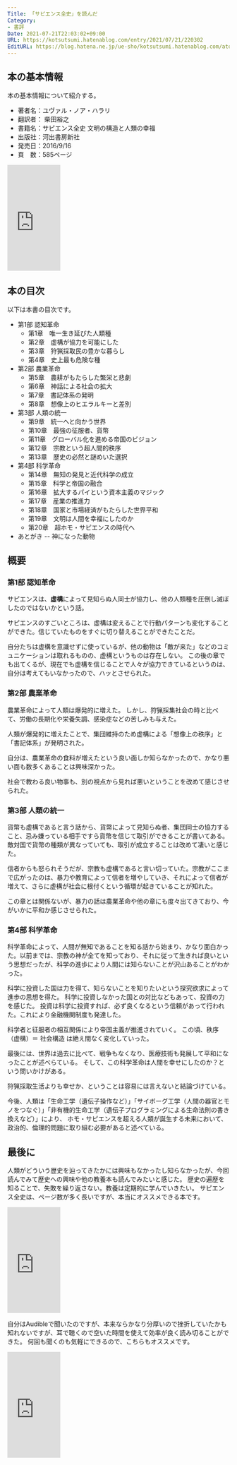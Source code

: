 ```yaml
---
Title: 「サピエンス全史」を読んだ
Category:
- 書評
Date: 2021-07-21T22:03:02+09:00
URL: https://kotsutsumi.hatenablog.com/entry/2021/07/21/220302
EditURL: https://blog.hatena.ne.jp/ue-sho/kotsutsumi.hatenablog.com/atom/entry/26006613788488723
---
```


## 本の基本情報
本の基本情報について紹介する。

* 著者名：ユヴァル・ノア・ハラリ
* 翻訳者： 柴田裕之
* 書籍名：サピエンス全史  文明の構造と人類の幸福
* 出版社：河出書房新社
* 発売日：2016/9/16
* 頁　数：585ページ

<iframe style="width:120px;height:240px;" marginwidth="0" marginheight="0" scrolling="no" frameborder="0" src="https://rcm-fe.amazon-adsystem.com/e/cm?ref=qf_sp_asin_til&t=uesho0e-22&m=amazon&o=9&p=8&l=as1&IS1=1&detail=1&asins=B01KLAFEZ4&linkId=32f14d48f94574a10f34af000a04fb8e&bc1=ffffff&amp;lt1=_top&fc1=333333&lc1=0066c0&bg1=ffffff&f=ifr">
    </iframe>

## 本の目次
以下は本書の目次です。

* 第1部 認知革命
  * 第1章　唯一生き延びた人類種
  * 第2章　虚構が協力を可能にした
  * 第3章　狩猟採取民の豊かな暮らし
  * 第4章　史上最も危険な種
* 第2部 農業革命
  * 第5章　農耕がもたらした繁栄と悲劇
  * 第6章　神話による社会の拡大
  * 第7章　書記体系の発明
  * 第8章　想像上のヒエラルキーと差別
* 第3部 人類の統一
  * 第9章　統一へと向かう世界
  * 第10章　最強の征服者、貨幣
  * 第11章　グローバル化を進める帝国のビジョン
  * 第12章　宗教という超人間的秩序
  * 第13章　歴史の必然と謎めいた選択
* 第4部 科学革命
  * 第14章　無知の発見と近代科学の成立
  * 第15章　科学と帝国の融合
  * 第16章　拡大するパイという資本主義のマジック
  * 第17章　産業の推進力
  * 第18章　国家と市場経済がもたらした世界平和
  * 第19章　文明は人間を幸福にしたのか
  * 第20章　超ホモ・サピエンスの時代へ
* あとがき  -- 神になった動物
 
## 概要

### 第1部 認知革命

サピエンスは、**虚構**によって見知らぬ人同士が協力し、他の人類種を圧倒し滅ぼしたのではないかという話。

サピエンスのすごいところは、虚構は変えることで行動パターンも変化することができた。信じていたものをすぐに切り替えることができたことだ。


自分たちは虚構を意識せずに使っているが、他の動物は「敵が来た」などのコミュニケーションは取れるものの、虚構というものは存在しない。
この後の章でも出てくるが、現在でも虚構を信じることで人々が協力できているというのは、自分は考えてもいなかったので、ハッとさせられた。

### 第2部 農業革命

農業革命によって人類は爆発的に増えた。
しかし、狩猟採集社会の時と比べて、労働の長期化や栄養失調、感染症などの苦しみも与えた。

人類が爆発的に増えたことで、集団維持のため虚構による「想像上の秩序」と「書記体系」が発明された。

自分は、農業革命の食料が増えたという良い面しか知らなかったので、かなり悪い面も数多くあることは興味深かった。

社会で教わる良い物事も、別の視点から見れば悪いということを改めて感じさせられた。

### 第3部 人類の統一

貨幣も虚構であると言う話から、貨幣によって見知らぬ者、集団同士の協力すること、忌み嫌っている相手ですら貨幣を信じて取引ができることが書いてある。
敵対国で貨幣の種類が異なっていても、取引が成立することは改めて凄いと感じた。

信者からも怒られそうだが、宗教も虚構であると言い切っていた。宗教がここまで広がったのは、暴力や教育によって信者を増やしていき、それによって信者が増えて、さらに虚構が社会に根付くという循環が起きていることが知れた。

この章とは関係ないが、暴力の話は農業革命や他の章にも度々出てきており、今がいかに平和か感じさせられた。

### 第4部 科学革命

科学革命によって、人間が無知であることを知る話から始まり、かなり面白かった。以前までは、宗教の神が全てを知っており、それに従って生きれば良いという思想だったが、科学の進歩により人間には知らないことが沢山あることがわかった。

科学に投資した国は力を得て、知らないことを知りたいという探究欲求によって進歩の思想を得た。
科学に投資しなかった国との対比などもあって、投資の力を感じた。
投資は科学に投資すれば、必ず良くなるという信頼があって行われた。これにより金融機関制度も発達した。

科学者と征服者の相互関係により帝国主義が推進されていく。
この頃、秩序（虚構）＝ 社会構造 は絶え間なく変化していった。

最後には、世界は過去に比べて、戦争もなくなり、医療技術も発展して平和になったことが述べらている。
そして、この科学革命は人間を幸せにしたのか？という問いかけがある。

狩猟採取生活よりも幸せか、ということは容易には言えないと結論づけている。

今後、人類は「生命工学（遺伝子操作など）」「サイボーグ工学（人間の器官とモノをつなぐ）」「非有機的生命工学（遺伝子プログラミングによる生命法則の書き換えなど）」により、
ホモ・サピエンスを超える人類が誕生する未来において、政治的、倫理的問題に取り組む必要があると述べている。

## 最後に

人類がどういう歴史を辿ってきたかには興味もなかったし知らなかったが、今回読んでみて歴史への興味や他の教養本も読んでみたいと感じた。
歴史の遍歴を知ることで、失敗を繰り返さない。教養は定期的に学んでいきたい。
サピエンス全史は、ページ数が多く長いですが、本当にオススメできる本です。

<iframe style="width:120px;height:240px;" marginwidth="0" marginheight="0" scrolling="no" frameborder="0" src="https://rcm-fe.amazon-adsystem.com/e/cm?ref=qf_sp_asin_til&t=uesho0e-22&m=amazon&o=9&p=8&l=as1&IS1=1&detail=1&asins=B01KLAFEZ4&linkId=32f14d48f94574a10f34af000a04fb8e&bc1=ffffff&amp;lt1=_top&fc1=333333&lc1=0066c0&bg1=ffffff&f=ifr">
    </iframe>

自分はAudibleで聞いたのですが、本来ならかなり分厚いので挫折していたかも知れないですが、耳で聴くので空いた時間を使えて効率が良く読み切ることができた。
何回も聞くのも気軽にできるので、こちらもオススメです。

<iframe style="width:120px;height:240px;" marginwidth="0" marginheight="0" scrolling="no" frameborder="0" src="https://rcm-fe.amazon-adsystem.com/e/cm?ref=qf_sp_asin_til&t=uesho0e-22&m=amazon&o=9&p=8&l=as1&IS1=1&detail=1&asins=B004GJ6BY0&linkId=cde1f6139754bec038a5330b3b034eb5&bc1=ffffff&amp;lt1=_top&fc1=333333&lc1=0066c0&bg1=ffffff&f=ifr">
    </iframe>

